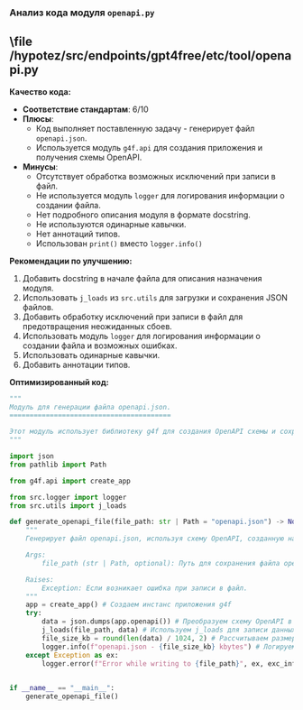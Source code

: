 ### **Анализ кода модуля `openapi.py`**

## \file /hypotez/src/endpoints/gpt4free/etc/tool/openapi.py

**Качество кода:**

- **Соответствие стандартам**: 6/10
- **Плюсы**:
    - Код выполняет поставленную задачу - генерирует файл `openapi.json`.
    - Используется модуль `g4f.api` для создания приложения и получения схемы OpenAPI.
- **Минусы**:
    - Отсутствует обработка возможных исключений при записи в файл.
    - Не используется модуль `logger` для логирования информации о создании файла.
    - Нет подробного описания модуля в формате docstring.
    - Не используются одинарные кавычки.
    - Нет аннотаций типов.
    - Использован `print()` вместо `logger.info()`

**Рекомендации по улучшению:**

1.  Добавить docstring в начале файла для описания назначения модуля.
2.  Использовать `j_loads` из `src.utils` для загрузки и сохранения JSON файлов.
3.  Добавить обработку исключений при записи в файл для предотвращения неожиданных сбоев.
4.  Использовать модуль `logger` для логирования информации о создании файла и возможных ошибках.
5.  Использовать одинарные кавычки.
6.  Добавить аннотации типов.

**Оптимизированный код:**

```python
"""
Модуль для генерации файла openapi.json.
========================================

Этот модуль использует библиотеку g4f для создания OpenAPI схемы и сохранения ее в файл openapi.json.
"""

import json
from pathlib import Path

from g4f.api import create_app

from src.logger import logger
from src.utils import j_loads

def generate_openapi_file(file_path: str | Path = "openapi.json") -> None:
    """
    Генерирует файл openapi.json, используя схему OpenAPI, созданную на основе приложения g4f.

    Args:
        file_path (str | Path, optional): Путь для сохранения файла openapi.json. По умолчанию "openapi.json".

    Raises:
        Exception: Если возникает ошибка при записи в файл.
    """
    app = create_app() # Создаем инстанс приложения g4f
    try:
        data = json.dumps(app.openapi()) # Преобразуем схему OpenAPI в JSON-строку
        j_loads(file_path, data) # Используем j_loads для записи данных в файл
        file_size_kb = round(len(data) / 1024, 2) # Рассчитываем размер файла в килобайтах
        logger.info(f"openapi.json - {file_size_kb} kbytes") # Логируем информацию об успешном создании файла
    except Exception as ex:
        logger.error(f"Error while writing to {file_path}", ex, exc_info=True) # Логируем информацию об ошибке
    

if __name__ == "__main__":
    generate_openapi_file()